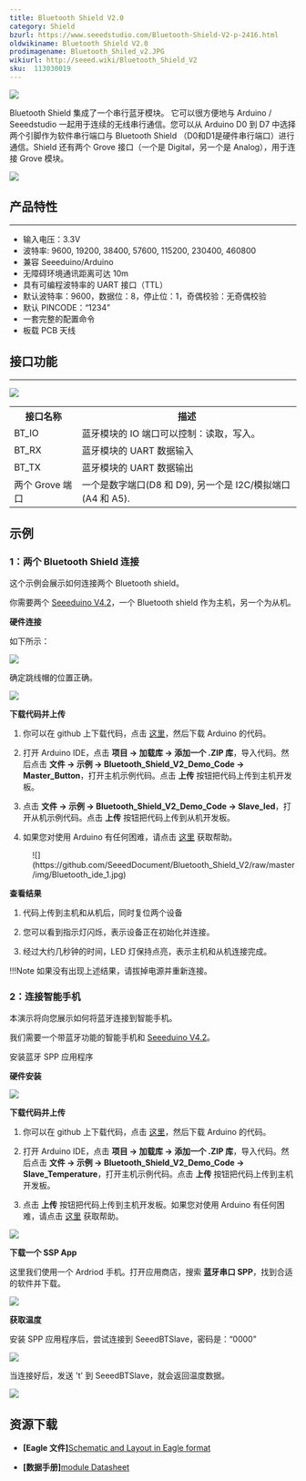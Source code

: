 ```yaml
---
title: Bluetooth Shield V2.0
category: Shield
bzurl: https://www.seeedstudio.com/Bluetooth-Shield-V2-p-2416.html
oldwikiname: Bluetooth Shield V2.0
prodimagename: Bluetooth_Shiled_v2.JPG
wikiurl: http://seeed.wiki/Bluetooth_Shield_V2
sku:  113030019
---
```


![](https://github.com/SeeedDocument/Bluetooth_Shield_V2/raw/master/img/Bluetooth_Shiled_v2.JPG)

Bluetooth Shield 集成了一个串行蓝牙模块。 它可以很方便地与 Arduino / Seeedstudio 一起用于连续的无线串行通信。您可以从 Arduino D0 到 D7 中选择两个引脚作为软件串行端口与 Bluetooth Shield （D0和D1是硬件串行端口）进行通信。Shield 还有两个 Grove 接口（一个是 Digital，另一个是 Analog），用于连接 Grove 模块。

[![](https://github.com/SeeedDocument/wiki_chinese/raw/master/docs/images/click_to_buy.PNG)](https://item.taobao.com/item.htm?spm=a1z10.3-c.w4002-11172317909.28.27fd28d4NbaMeo&id=45557972221)

##   产品特性
---
*   输入电压：3.3V
*   波特率: 9600, 19200, 38400, 57600, 115200, 230400, 460800
*   兼容 Seeeduino/Arduino
*   无障碍环境通讯距离可达 10m
*   具有可编程波特率的 UART 接口（TTL）
*   默认波特率：9600，数据位：8，停止位：1，奇偶校验：无奇偶校验
*   默认 PINCODE：“1234”
*   一套完整的配置命令
*   板载 PCB 天线

##   接口功能
---
![](https://github.com/SeeedDocument/Bluetooth_Shield_V2/raw/master/img/Bluetooth_Shield_V2.0_K.jpg)

<table >
<tr>
<th> 接口名称
</th>
<th> 描述
</th></tr>
<tr>
<td> BT_IO
</td>
<td> 蓝牙模块的 IO 端口可以控制：读取，写入。
</td></tr>
<tr>
<td> BT_RX
</td>
<td> 蓝牙模块的 UART 数据输入
</td></tr>
<tr>
<td> BT_TX
</td>
<td> 蓝牙模块的 UART 数据输出
</td></tr>
<tr>
<td> 两个 Grove 端口
</td>
<td> 一个是数字端口(D8 和 D9), 另一个是 I2C/模拟端口 (A4 和 A5).
</td></tr></table>



##   示例

### 1：两个 Bluetooth Shield 连接

这个示例会展示如何连接两个 Bluetooth shield。

你需要两个 [Seeeduino V4.2](https://item.taobao.com/item.htm?spm=a1z10.5-c.w4002-11172345288.20.16a86daf0qHouM&id=45721222112)，一个 Bluetooth shield 作为主机，另一个为从机。

**硬件连接**

如下所示：

![](https://github.com/SeeedDocument/Bluetooth_Shield_V2/raw/master/img/Bluetooth_shield_demo_image0.png)

确定跳线帽的位置正确。

![](https://github.com/SeeedDocument/Bluetooth_Shield_V2/raw/master/img/Bluetooth_shield_demo_image4.jpg)

**下载代码并上传**

1.  你可以在 github 上下载代码，点击 [这里](https://github.com/Seeed-Studio/Bluetooth_Shield_V2_Demo_Code/archive/master.zip)，然后下载 Arduino 的代码。

2.  打开 Arduino IDE，点击 **项目 -&gt; 加载库 -&gt; 添加一个 .ZIP 库**，导入代码。然后点击 **文件 -&gt; 示例 -&gt; Bluetooth_Shield_V2_Demo_Code -&gt; Master_Button**，打开主机示例代码。点击 **上传** 按钮把代码上传到主机开发板。

3.  点击 **文件 -&gt; 示例 -&gt; Bluetooth_Shield_V2_Demo_Code -&gt; Slave_led**，打开从机示例代码。点击 **上传** 按钮把代码上传到从机开发板。

4.  如果您对使用 Arduino 有任何困难，请点击 [这里](http://seeed.wiki/Getting_Started_with_Seeeduino/) 获取帮助。

<dl><dd>![](https://github.com/SeeedDocument/Bluetooth_Shield_V2/raw/master/img/Bluetooth_ide_1.jpg)</div></div>
</dd></dl>

**查看结果**

1.  代码上传到主机和从机后，同时复位两个设备

2.  您可以看到指示灯闪烁，表示设备正在初始化并连接。

3.  经过大约几秒钟的时间，LED 灯保持点亮，表示主机和从机连接完成。

!!!Note
    如果没有出现上述结果，请拔掉电源并重新连接。


### 2：连接智能手机

本演示将向您展示如何将蓝牙连接到智能手机。

我们需要一个带蓝牙功能的智能手机和 [Seeeduino V4.2](https://item.taobao.com/item.htm?spm=a1z10.5-c.w4002-11172345288.20.16a86daf0qHouM&id=45721222112)。

安装蓝牙 SPP 应用程序

**硬件安装**

![](https://github.com/SeeedDocument/Bluetooth_Shield_V2/raw/master/img/Bluetooth_shield_demo_image1.png)

**下载代码并上传**

1.  你可以在 github 上下载代码，点击 [这里](https://github.com/Seeed-Studio/Bluetooth_Shield_V2_Demo_Code/archive/master.zip)，然后下载 Arduino 的代码。

2.  打开 Arduino IDE，点击 **项目 -&gt; 加载库 -&gt; 添加一个 .ZIP 库**，导入代码。然后点击 **文件 -&gt; 示例 -&gt; Bluetooth_Shield_V2_Demo_Code -&gt; Slave_Temperature**，打开主机示例代码。点击 **上传** 按钮把代码上传到主机开发板。

3.  点击 **上传** 按钮把代码上传到主机开发板。如果您对使用 Arduino 有任何困难，请点击 [这里](/Getting_Started_with_Seeeduino) 获取帮助。

![](https://github.com/SeeedDocument/Bluetooth_Shield_V2/raw/master/img/Bluetooth_Shield_Demo2.jpg)


**下载一个 SSP App**

这里我们使用一个 Ardriod 手机。打开应用商店，搜索 **蓝牙串口 SPP**，找到合适的软件并下载。

![](https://github.com/SeeedDocument/Bluetooth_Shield_V2/raw/master/img/Bluetooth_Shield_Find_spp.png)

**获取温度**

安装 SPP 应用程序后，尝试连接到 SeeedBTSlave，密码是：“0000”

![](https://github.com/SeeedDocument/Bluetooth_Shield_V2/raw/master/img/Bluetooth_Shield_App_1.png)

当连接好后，发送 't' 到 SeeedBTSlave，就会返回温度数据。

![](https://github.com/SeeedDocument/Bluetooth_Shield_V2/raw/master/img/Bluetooth_Shield_get_temp.png)

##   资源下载

*   **[Eagle 文件]**[Schematic and Layout in Eagle format](https://github.com/SeeedDocument/Bluetooth_Shield_V2/raw/master/res/Bluetooth_en.pdfBuletooth_Shield_v2.0_sch_pcb.zip)

*   **[数据手册]**[module Datasheet](https://github.com/SeeedDocument/Bluetooth_Shield_V2/raw/master/res/Bluetooth_en.pdfBluetooth_en.pdf)
